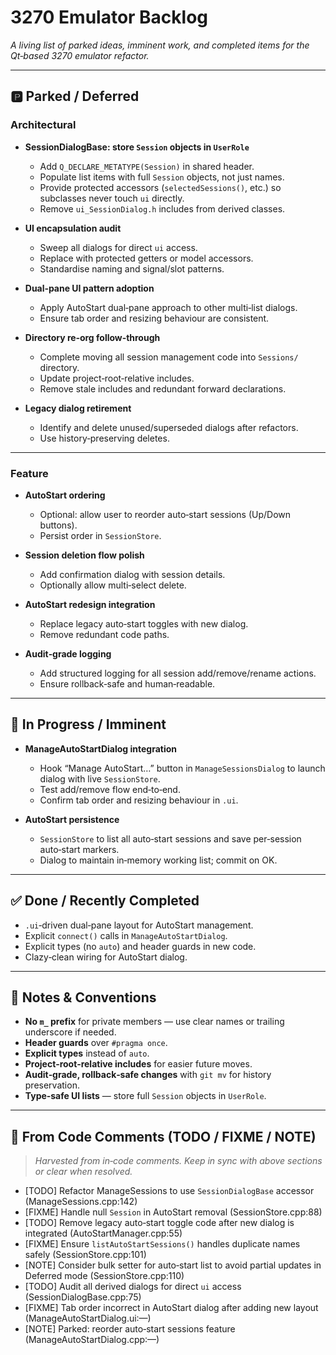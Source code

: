 # 3270 Emulator Backlog

_A living list of parked ideas, imminent work, and completed items for the Qt‑based 3270 emulator refactor._

---

## 🅿️ Parked / Deferred

### Architectural
- **SessionDialogBase: store `Session` objects in `UserRole`**
  - Add `Q_DECLARE_METATYPE(Session)` in shared header.
  - Populate list items with full `Session` objects, not just names.
  - Provide protected accessors (`selectedSessions()`, etc.) so subclasses never touch `ui` directly.
  - Remove `ui_SessionDialog.h` includes from derived classes.

- **UI encapsulation audit**
  - Sweep all dialogs for direct `ui` access.
  - Replace with protected getters or model accessors.
  - Standardise naming and signal/slot patterns.

- **Dual‑pane UI pattern adoption**
  - Apply AutoStart dual‑pane approach to other multi‑list dialogs.
  - Ensure tab order and resizing behaviour are consistent.

- **Directory re‑org follow‑through**
  - Complete moving all session management code into `Sessions/` directory.
  - Update project‑root‑relative includes.
  - Remove stale includes and redundant forward declarations.

- **Legacy dialog retirement**
  - Identify and delete unused/superseded dialogs after refactors.
  - Use history‑preserving deletes.

---

### Feature
- **AutoStart ordering**
  - Optional: allow user to reorder auto‑start sessions (Up/Down buttons).
  - Persist order in `SessionStore`.

- **Session deletion flow polish**
  - Add confirmation dialog with session details.
  - Optionally allow multi‑select delete.

- **AutoStart redesign integration**
  - Replace legacy auto‑start toggles with new dialog.
  - Remove redundant code paths.

- **Audit‑grade logging**
  - Add structured logging for all session add/remove/rename actions.
  - Ensure rollback‑safe and human‑readable.

---

## 🚧 In Progress / Imminent
- **ManageAutoStartDialog integration**
  - Hook “Manage AutoStart…” button in `ManageSessionsDialog` to launch dialog with live `SessionStore`.
  - Test add/remove flow end‑to‑end.
  - Confirm tab order and resizing behaviour in `.ui`.

- **AutoStart persistence**
  - `SessionStore` to list all auto‑start sessions and save per‑session auto‑start markers.
  - Dialog to maintain in‑memory working list; commit on OK.

---

## ✅ Done / Recently Completed
- `.ui`‑driven dual‑pane layout for AutoStart management.
- Explicit `connect()` calls in `ManageAutoStartDialog`.
- Explicit types (no `auto`) and header guards in new code.
- Clazy‑clean wiring for AutoStart dialog.

---

## 📝 Notes & Conventions
- **No `m_` prefix** for private members — use clear names or trailing underscore if needed.
- **Header guards** over `#pragma once`.
- **Explicit types** instead of `auto`.
- **Project‑root‑relative includes** for easier future moves.
- **Audit‑grade, rollback‑safe changes** with `git mv` for history preservation.
- **Type‑safe UI lists** — store full `Session` objects in `UserRole`.

---

## 📌 From Code Comments (TODO / FIXME / NOTE)

> _Harvested from in‑code comments. Keep in sync with above sections or clear when resolved._

- [TODO] Refactor ManageSessions to use `SessionDialogBase` accessor (ManageSessions.cpp:142)
- [FIXME] Handle null `Session` in AutoStart removal (SessionStore.cpp:88)
- [TODO] Remove legacy auto‑start toggle code after new dialog is integrated (AutoStartManager.cpp:55)
- [FIXME] Ensure `listAutoStartSessions()` handles duplicate names safely (SessionStore.cpp:101)
- [NOTE] Consider bulk setter for auto‑start list to avoid partial updates in Deferred mode (SessionStore.cpp:110)
- [TODO] Audit all derived dialogs for direct `ui` access (SessionDialogBase.cpp:75)
- [FIXME] Tab order incorrect in AutoStart dialog after adding new layout (ManageAutoStartDialog.ui:—)
- [NOTE] Parked: reorder auto‑start sessions feature (ManageAutoStartDialog.cpp:—)
